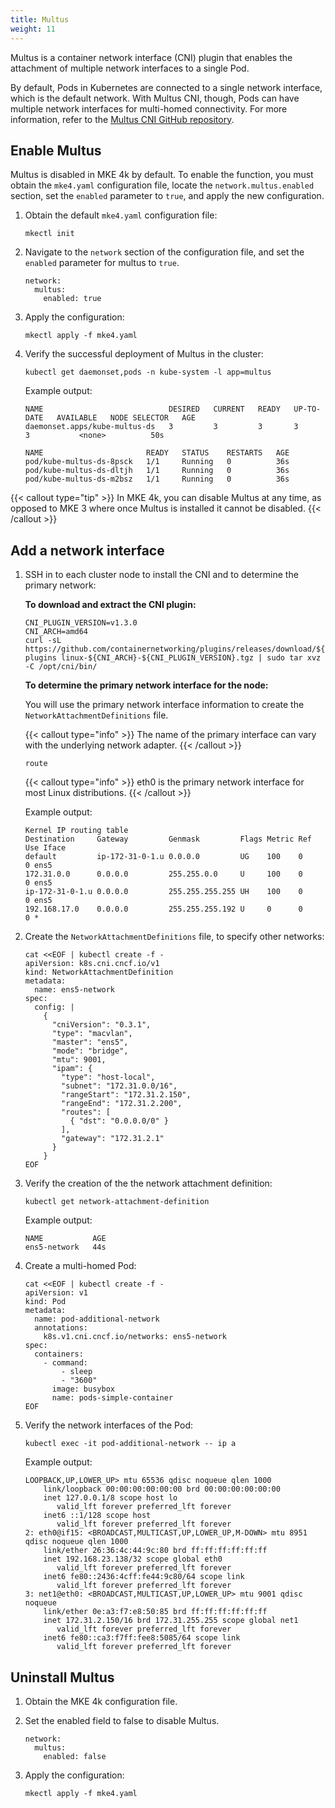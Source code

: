 ```yaml
---
title: Multus
weight: 11
---
```


Multus is a container network interface (CNI) plugin that enables the
attachment of multiple network interfaces to a single Pod.

By default, Pods in Kubernetes are connected to a single network
interface, which is the default network. With Multus CNI, though, Pods can have
multiple network interfaces for multi-homed connectivity. For more information,
refer to the [Multus CNI GitHub repository](https://github.com/k8snetworkplumbingwg/multus-cni).

## Enable Multus

Multus is disabled in MKE 4k by default. To enable the function, you must
obtain the `mke4.yaml` configuration file, locate the `network.multus.enabled`
section, set the `enabled` parameter to `true`, and apply the new
configuration.

1. Obtain the default `mke4.yaml` configuration file:

   ```
   mkectl init
   ```

2. Navigate to the `network` section of the configuration file, and set the
   `enabled` parameter for multus to `true`.

   ```
   network:
     multus:
       enabled: true
   ```

3. Apply the configuration:

   ```
   mkectl apply -f mke4.yaml
   ```

4. Verify the successful deployment of Multus in the cluster:

   ```
   kubectl get daemonset,pods -n kube-system -l app=multus
   ```

   Example output:

   ```
   NAME                            DESIRED   CURRENT   READY   UP-TO-DATE   AVAILABLE   NODE SELECTOR   AGE
   daemonset.apps/kube-multus-ds   3         3         3       3            3           <none>          50s

   NAME                       READY   STATUS    RESTARTS   AGE
   pod/kube-multus-ds-8psck   1/1     Running   0          36s
   pod/kube-multus-ds-dltjh   1/1     Running   0          36s
   pod/kube-multus-ds-m2bsz   1/1     Running   0          36s
   ```

{{< callout type="tip" >}}
In MKE 4k, you can disable Multus at any time, as opposed to MKE 3 where once
Multus is installed it cannot be disabled.
{{< /callout >}}

## Add a network interface

1. SSH in to each cluster node to install the CNI and to determine the primary
   network:

   **To download and extract the CNI plugin:**

      ```
      CNI_PLUGIN_VERSION=v1.3.0
      CNI_ARCH=amd64
      curl -sL https://github.com/containernetworking/plugins/releases/download/${CNI_PLUGIN_VERSION}/cni-plugins linux-${CNI_ARCH}-${CNI_PLUGIN_VERSION}.tgz | sudo tar xvz -C /opt/cni/bin/
      ```

   **To determine the primary network interface for the node:**

   You will use the primary network interface information to create the `NetworkAttachmentDefinitions` file.

      {{< callout type="info" >}}
      The name of the primary interface can vary with the underlying network adapter.
      {{< /callout >}}

      ```
      route
      ```

      {{< callout type="info" >}}
      eth0 is the primary network interface for most Linux distributions.
      {{< /callout >}}

      Example output:

      ```
      Kernel IP routing table
      Destination     Gateway         Genmask         Flags Metric Ref    Use Iface
      default         ip-172-31-0-1.u 0.0.0.0         UG    100    0        0 ens5
      172.31.0.0      0.0.0.0         255.255.0.0     U     100    0        0 ens5
      ip-172-31-0-1.u 0.0.0.0         255.255.255.255 UH    100    0        0 ens5
      192.168.17.0    0.0.0.0         255.255.255.192 U     0      0        0 *
      ```

2. Create the `NetworkAttachmentDefinitions` file, to specify other networks:

   ```
   cat <<EOF | kubectl create -f -
   apiVersion: k8s.cni.cncf.io/v1
   kind: NetworkAttachmentDefinition
   metadata:
     name: ens5-network
   spec:
     config: |
       {
         "cniVersion": "0.3.1",
         "type": "macvlan",
         "master": "ens5",
         "mode": "bridge",
         "mtu": 9001,
         "ipam": {
           "type": "host-local",
           "subnet": "172.31.0.0/16",
           "rangeStart": "172.31.2.150",
           "rangeEnd": "172.31.2.200",
           "routes": [
             { "dst": "0.0.0.0/0" }
           ],
           "gateway": "172.31.2.1"
         }
       }
   EOF
   ```

3. Verify the creation of the the network attachment definition:

   ```
   kubectl get network-attachment-definition
   ```

   Example output:

   ```
   NAME           AGE
   ens5-network   44s
   ```

4. Create a multi-homed Pod:

   ```
   cat <<EOF | kubectl create -f -
   apiVersion: v1
   kind: Pod
   metadata:
     name: pod-additional-network
     annotations:
       k8s.v1.cni.cncf.io/networks: ens5-network
   spec:
     containers:
       - command:
           - sleep
           - "3600"
         image: busybox
         name: pods-simple-container
   EOF
   ```

5. Verify the network interfaces of the Pod:

   ```
   kubectl exec -it pod-additional-network -- ip a
   ```

   Example output:

   ```
   LOOPBACK,UP,LOWER_UP> mtu 65536 qdisc noqueue qlen 1000
       link/loopback 00:00:00:00:00:00 brd 00:00:00:00:00:00
       inet 127.0.0.1/8 scope host lo
          valid_lft forever preferred_lft forever
       inet6 ::1/128 scope host
          valid_lft forever preferred_lft forever
   2: eth0@if15: <BROADCAST,MULTICAST,UP,LOWER_UP,M-DOWN> mtu 8951 qdisc noqueue qlen 1000
       link/ether 26:36:4c:44:9c:80 brd ff:ff:ff:ff:ff:ff
       inet 192.168.23.138/32 scope global eth0
          valid_lft forever preferred_lft forever
       inet6 fe80::2436:4cff:fe44:9c80/64 scope link
          valid_lft forever preferred_lft forever
   3: net1@eth0: <BROADCAST,MULTICAST,UP,LOWER_UP> mtu 9001 qdisc noqueue
       link/ether 0e:a3:f7:e8:50:85 brd ff:ff:ff:ff:ff:ff
       inet 172.31.2.150/16 brd 172.31.255.255 scope global net1
          valid_lft forever preferred_lft forever
       inet6 fe80::ca3:f7ff:fee8:5085/64 scope link
          valid_lft forever preferred_lft forever
   ```

## Uninstall Multus

1. Obtain the MKE 4k configuration file.

2. Set the enabled field to false to disable Multus.

   ```
   network:
     multus:
       enabled: false
   ```

3. Apply the configuration:

   ```
   mkectl apply -f mke4.yaml
   ```